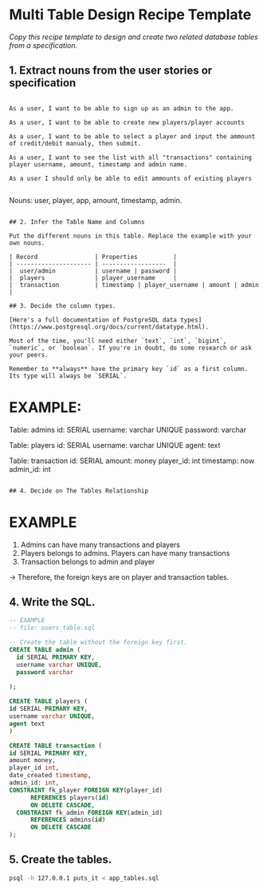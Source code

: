# Multi Table Design Recipe Template

_Copy this recipe template to design and create two related database tables from a specification._

## 1. Extract nouns from the user stories or specification

```

As a user, I want to be able to sign up as an admin to the app.

As a user, I want to be able to create new players/player accounts

As a user, I want to be able to select a player and input the ammount of credit/debit manualy, then submit. 

As a user, I want to see the list with all "transactions" containing player username, amount, timestamp and admin name.  

As a user I should only be able to edit ammounts of existing players


```
Nouns:
user, player, app, amount, timestamp, admin. 
```

## 2. Infer the Table Name and Columns

Put the different nouns in this table. Replace the example with your own nouns.

| Record                | Properties          |
| --------------------- | ------------------  |
|  user/admin           | username | password | 
|  players              | player_username     | 
|  transaction          | timestamp | player_username | amount | admin |

## 3. Decide the column types.

[Here's a full documentation of PostgreSQL data types](https://www.postgresql.org/docs/current/datatype.html).

Most of the time, you'll need either `text`, `int`, `bigint`, `numeric`, or `boolean`. If you're in doubt, do some research or ask your peers.

Remember to **always** have the primary key `id` as a first column. Its type will always be `SERIAL`.

```
# EXAMPLE:

Table: admins
id: SERIAL
username: varchar UNIQUE
password: varchar
<!-- 
email: varchar UNIQUE
name: text -->

Table: players
id: SERIAL
username: varchar UNIQUE
agent: text

Table: transaction
id: SERIAL
amount: money
player_id: int
timestamp: now
admin_id: int

```

## 4. Decide on The Tables Relationship

```
# EXAMPLE

1. Admins can have many transactions and players <!-- (foreign keys in transactions, players) -->
2. Players belongs to admins. Players can have many transactions
3. Transaction belongs to admin and player

-> Therefore, the foreign keys are on player and transaction tables.


## 4. Write the SQL.

```sql
-- EXAMPLE
-- file: users_table.sql

-- Create the table without the foreign key first.
CREATE TABLE admin (
  id SERIAL PRIMARY KEY,
  username varchar UNIQUE,
  password varchar
  
);

CREATE TABLE players (
id SERIAL PRIMARY KEY,
username varchar UNIQUE,
agent text
)

CREATE TABLE transaction (
id SERIAL PRIMARY KEY,
amount money,
player_id int,
date_created timestamp,
admin_id: int,
CONSTRAINT fk_player FOREIGN KEY(player_id)
      REFERENCES players(id)
      ON DELETE CASCADE,
  CONSTRAINT fk_admin FOREIGN KEY(admin_id)
      REFERENCES admins(id)
      ON DELETE CASCADE
);

```

## 5. Create the tables.

```bash
psql -h 127.0.0.1 puts_it < app_tables.sql
```

